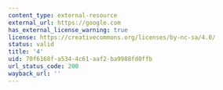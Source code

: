 ```yaml
---
content_type: external-resource
external_url: https://google.com
has_external_license_warning: true
license: https://creativecommons.org/licenses/by-nc-sa/4.0/
status: valid
title: '4'
uid: 70f6168f-a534-4c61-aaf2-ba9988fd0ffb
url_status_code: 200
wayback_url: ''
---
```


